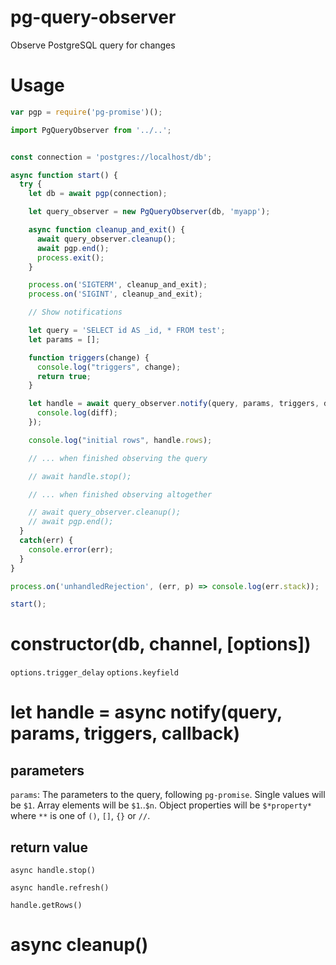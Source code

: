 # pg-query-observer
Observe PostgreSQL query for changes

# Usage
```javascript
var pgp = require('pg-promise')();

import PgQueryObserver from '../..';


const connection = 'postgres://localhost/db';

async function start() {
  try {
    let db = await pgp(connection);

    let query_observer = new PgQueryObserver(db, 'myapp');

    async function cleanup_and_exit() {
      await query_observer.cleanup();
      await pgp.end();
      process.exit();
    }

    process.on('SIGTERM', cleanup_and_exit);
    process.on('SIGINT', cleanup_and_exit);

    // Show notifications

    let query = 'SELECT id AS _id, * FROM test';
    let params = [];

    function triggers(change) {
      console.log("triggers", change);
      return true;
    }

    let handle = await query_observer.notify(query, params, triggers, diff => {
      console.log(diff);
    });

    console.log("initial rows", handle.rows);

    // ... when finished observing the query

    // await handle.stop();

    // ... when finished observing altogether

    // await query_observer.cleanup();
    // await pgp.end();
  }
  catch(err) {
    console.error(err);
  }
}

process.on('unhandledRejection', (err, p) => console.log(err.stack));

start();
```

# constructor(db, channel, [options])

`options.trigger_delay`
`options.keyfield`

# let handle = async notify(query, params, triggers, callback)

## parameters

`params`: The parameters to the query, following `pg-promise`. Single values will be `$1`. Array elements will be
`$1`..`$n`. Object properties will be `$*property*` where `**` is one of `()`, `[]`, `{}` or `//`. 

## return value

`async handle.stop()`

`async handle.refresh()`

`handle.getRows()`

# async cleanup()

